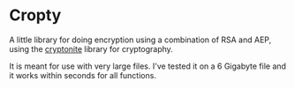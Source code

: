 # Cropty

A little library for doing encryption using a combination of RSA and AEP, using the
[cryptonite](https://hackage.haskell.org/package/cryptonite) library for cryptography.

It is meant for use with very large files. I've tested it on a 6 Gigabyte file and it
works within seconds for all functions.
